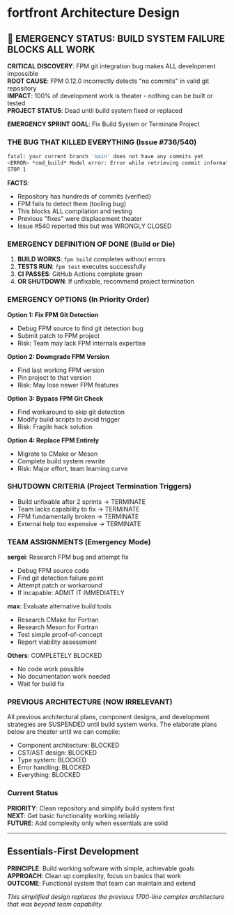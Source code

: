 # fortfront Architecture Design

## 🚨 EMERGENCY STATUS: BUILD SYSTEM FAILURE BLOCKS ALL WORK

**CRITICAL DISCOVERY**: FPM git integration bug makes ALL development impossible  
**ROOT CAUSE**: FPM 0.12.0 incorrectly detects "no commits" in valid git repository  
**IMPACT**: 100% of development work is theater - nothing can be built or tested  
**PROJECT STATUS**: Dead until build system fixed or replaced  

**EMERGENCY SPRINT GOAL**: Fix Build System or Terminate Project

### THE BUG THAT KILLED EVERYTHING (Issue #736/540)

```bash
fatal: your current branch 'main' does not have any commits yet
<ERROR> *cmd_build* Model error: Error while retrieving commit information
STOP 1
```

**FACTS**:
- Repository has hundreds of commits (verified)
- FPM fails to detect them (tooling bug)
- This blocks ALL compilation and testing
- Previous "fixes" were displacement theater
- Issue #540 reported this but was WRONGLY CLOSED

### EMERGENCY DEFINITION OF DONE (Build or Die)

1. **BUILD WORKS**: `fpm build` completes without errors
2. **TESTS RUN**: `fpm test` executes successfully
3. **CI PASSES**: GitHub Actions complete green
4. **OR SHUTDOWN**: If unfixable, recommend project termination

### EMERGENCY OPTIONS (In Priority Order)

**Option 1: Fix FPM Git Detection**
- Debug FPM source to find git detection bug
- Submit patch to FPM project
- Risk: Team may lack FPM internals expertise

**Option 2: Downgrade FPM Version**
- Find last working FPM version
- Pin project to that version
- Risk: May lose newer FPM features

**Option 3: Bypass FPM Git Check**
- Find workaround to skip git detection
- Modify build scripts to avoid trigger
- Risk: Fragile hack solution

**Option 4: Replace FPM Entirely**
- Migrate to CMake or Meson
- Complete build system rewrite
- Risk: Major effort, team learning curve

### SHUTDOWN CRITERIA (Project Termination Triggers)

- Build unfixable after 2 sprints → TERMINATE
- Team lacks capability to fix → TERMINATE  
- FPM fundamentally broken → TERMINATE
- External help too expensive → TERMINATE

### TEAM ASSIGNMENTS (Emergency Mode)

**sergei**: Research FPM bug and attempt fix
- Debug FPM source code  
- Find git detection failure point
- Attempt patch or workaround
- If incapable: ADMIT IT IMMEDIATELY

**max**: Evaluate alternative build tools
- Research CMake for Fortran
- Research Meson for Fortran
- Test simple proof-of-concept
- Report viability assessment

**Others**: COMPLETELY BLOCKED
- No code work possible
- No documentation work needed
- Wait for build fix

### PREVIOUS ARCHITECTURE (NOW IRRELEVANT)

All previous architectural plans, component designs, and development strategies are SUSPENDED until build system works. The elaborate plans below are theater until we can compile:

- Component architecture: BLOCKED
- CST/AST design: BLOCKED  
- Type system: BLOCKED
- Error handling: BLOCKED
- Everything: BLOCKED

### Current Status

**PRIORITY**: Clean repository and simplify build system first  
**NEXT**: Get basic functionality working reliably  
**FUTURE**: Add complexity only when essentials are solid  

---

## Essentials-First Development

**PRINCIPLE**: Build working software with simple, achievable goals  
**APPROACH**: Clean up complexity, focus on basics that work  
**OUTCOME**: Functional system that team can maintain and extend

*This simplified design replaces the previous 1700-line complex architecture that was beyond team capability.*